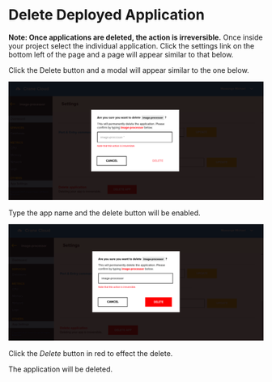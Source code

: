 # Delete Deployed Application
**Note: Once applications are deleted, the action is irreversible.**
Once inside your project select the individual application. Click the settings link on the bottom left of the page and a page will appear similar to that below.

Click the Delete button and a modal will appear similar to the one below.

![](../img/appDelete1.png)

Type the app name and the delete button will be enabled.

![](../img/appDelete2.png)

Click the *Delete* button in red to effect the delete.

The application will be deleted.